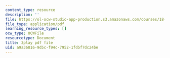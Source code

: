 ```yaml
---
content_type: resource
description: ''
file: https://ol-ocw-studio-app-production.s3.amazonaws.com/courses/18-086-mathematical-methods-for-engineers-ii-spring-2006/a9a368169d5cf94c79521fd5f7dc24be_iVUsEwSg-lw.pdf
file_type: application/pdf
learning_resource_types: []
ocw_type: OCWFile
resourcetype: Document
title: 3play pdf file
uid: a9a36816-9d5c-f94c-7952-1fd5f7dc24be
---
```

